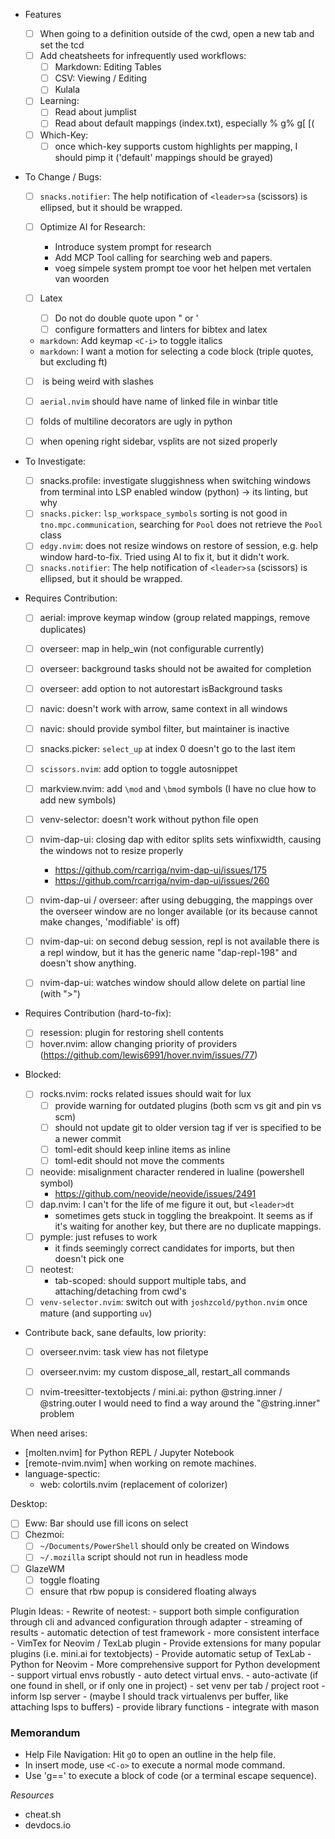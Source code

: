- Features

  - [ ] When going to a definition outside of the cwd, open a new tab and set the tcd
  - [ ] Add cheatsheets for infrequently used workflows:
    - [ ] Markdown: Editing Tables
    - [ ] CSV: Viewing / Editing
    - [ ] Kulala
  - [ ] Learning:
    - [ ] Read about jumplist
    - [ ] Read about default mappings (index.txt), especially % g% g[ [(
  - [ ] Which-Key:
    - [ ] once which-key supports custom highlights per mapping, I should pimp it ('default' mappings should be grayed)

- To Change / Bugs:

  - [ ] `snacks.notifier`: The help notification of `<leader>sa` (scissors) is ellipsed, but it should be wrapped.

  - [ ] Optimize AI for Research:
    - Introduce system prompt for research
    - Add MCP Tool calling for searching web and papers.
    - voeg simpele system prompt toe voor het helpen met vertalen van woorden
  - [ ] Latex
    - [ ] Do not do double quote upon \" or \'
    - [ ] configure formatters and linters for bibtex and latex

  - `markdown`: Add keymap `<C-i>` to toggle italics
  - `markdown`: I want a motion for selecting a code block (triple quotes, but excluding ft)
  - [ ] <C-BS> is being weird with slashes

  - [ ] `aerial.nvim` should have name of linked file in winbar title

  - [ ] folds of multiline decorators are ugly in python
  - [ ] when opening right sidebar, vsplits are not sized properly

- To Investigate:

  - [ ] snacks.profile: investigate sluggishness when switching windows from
        terminal into LSP enabled window (python) -> its linting, but why
  - [ ] `snacks.picker`: `lsp_workspace_symbols` sorting is not good
        in `tno.mpc.communication`, searching for `Pool` does not retrieve the `Pool` class
  - [ ] `edgy.nvim`: does not resize windows on restore of session, e.g. help window
        hard-to-fix. Tried using AI to fix it, but it didn't work.
  - [ ] `snacks.notifier`: The help notification of `<leader>sa` (scissors) is ellipsed, but it should be wrapped.

- Requires Contribution:

  - [ ] aerial: improve keymap window (group related mappings, remove duplicates)
  - [ ] overseer: map <esc> in help_win (not configurable currently)
  - [ ] overseer: background tasks should not be awaited for completion
  - [ ] overseer: add option to not autorestart isBackground tasks
  - [ ] navic: doesn't work with arrow, same context in all windows
  - [ ] navic: should provide symbol filter, but maintainer is inactive
  - [ ] snacks.picker: `select_up` at index 0 doesn't go to the last item
  - [ ] `scissors.nvim`: add option to toggle autosnippet
  - [ ] markview.nvim: add `\mod` and `\bmod` symbols (I have no clue how to add new symbols)
  - [ ] venv-selector: doesn't work without python file open

  - [ ] nvim-dap-ui: closing dap with editor splits sets winfixwidth, causing the windows not to resize properly
    - https://github.com/rcarriga/nvim-dap-ui/issues/175
    - https://github.com/rcarriga/nvim-dap-ui/issues/260
  - [ ] nvim-dap-ui / overseer: after using debugging, the mappings over the
        overseer window are no longer available (or its because cannot make changes,
        'modifiable' is off)
  - [ ] nvim-dap-ui: on second debug session, repl is not available
        there is a repl window, but it has the generic name "dap-repl-198" and
        doesn't show anything.
  - [ ] nvim-dap-ui: watches window should allow delete on partial line (with ">")

- Requires Contribution (hard-to-fix):

  - [ ] resession: plugin for restoring shell contents
  - [ ] hover.nvim: allow changing priority of providers (https://github.com/lewis6991/hover.nvim/issues/77)

- Blocked:

  - [ ] rocks.nvim: rocks related issues should wait for lux
    - [ ] provide warning for outdated plugins (both scm vs git and pin vs scm)
    - [ ] should not update git to older version tag if ver is specified to be a newer commit
    - [ ] toml-edit should keep inline items as inline
    - [ ] toml-edit should not move the comments
  - [ ] neovide: misalignment character rendered in lualine (powershell symbol)
    - https://github.com/neovide/neovide/issues/2491
  - [ ] dap.nvim: I can't for the life of me figure it out, but `<leader>dt`
    - sometimes gets stuck in toggling the breakpoint. It seems as if it's
      waiting for another key, but there are no duplicate mappings.
  - [ ] pymple: just refuses to work
    - it finds seemingly correct candidates for imports, but then doesn't pick one
  - [ ] neotest:
    - tab-scoped: should support multiple tabs, and attaching/detaching from cwd's
  - [ ] `venv-selector.nvim`: switch out with `joshzcold/python.nvim` once mature (and supporting `uv`)

- Contribute back, sane defaults, low priority:
  - [ ] overseer.nvim: task view has not filetype
  - [ ] overseer.nvim: my custom dispose_all, restart_all commands
  - [ ] nvim-treesitter-textobjects / mini.ai: python @string.inner / @string.outer
        I would need to find a way around the "@string.inner" problem


When need arises:

- [molten.nvim] for Python REPL / Jupyter Notebook
- [remote-nvim.nvim] when working on remote machines.
- language-spectic:
  - web: colortils.nvim (replacement of colorizer)

Desktop:

- [ ] Eww: Bar should use fill icons on select
- [ ] Chezmoi:
  - [ ] `~/Documents/PowerShell` should only be created on Windows
  - [ ] `~/.mozilla` script should not run in headless mode

- [ ] GlazeWM
  - [ ] toggle floating
  - [ ] ensure that rbw popup is considered floating always

Plugin Ideas:
    - Rewrite of neotest:
        - support both simple configuration through cli and advanced configuration through adapter
        - streaming of results
        - automatic detection of test framework
        - more consistent interface
    - VimTex for Neovim / TexLab plugin
        - Provide extensions for many popular plugins (i.e. mini.ai for textobjects)
        - Provide automatic setup of TexLab
    - Python for Neovim
        - More comprehensive support for Python development
        - support virtual envs robustly
            - auto detect virtual envs. 
            - auto-activate (if one found in shell, or if only one in project)
            - set venv per tab / project root
            - inform lsp server
            - (maybe I should track virtualenvs per buffer, like attaching lsps to buffers)
        - provide library functions
        - integrate with mason

### Memorandum

- Help File Navigation: Hit `gO` to open an outline in the help file.
- In insert mode, use `<C-o>` to execute a normal mode command.
- Use 'g==' to execute a block of code (or a terminal escape sequence).

_Resources_

- cheat.sh
- devdocs.io
